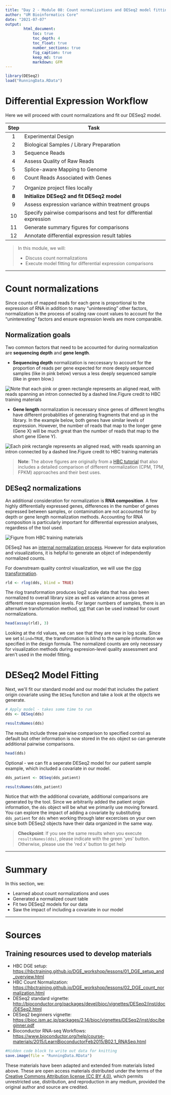 ```yaml
---
title: "Day 2 - Module 08: Count normalizations and DESeq2 model fitting"
author: "UM Bioinformatics Core"
date: "2021-07-07"
output:
        html_document:
            toc: true
            toc_depth: 4
            toc_float: true
            number_sections: true
            fig_caption: true
            keep_md: true
            markdown: GFM
---
```


<!--- Allow the page to be wider --->
<style>
    body .main-container {
        max-width: 1200px;
    }
</style>



```r
library(DESeq2)
load("RunningData.RData")
```


# Differential Expression Workflow

Here we will proceed with count normalizations and fit our DESeq2 model.

| Step | Task |
| :--: | ---- |
| 1 | Experimental Design |
| 2 | Biological Samples / Library Preparation |
| 3 | Sequence Reads |
| 4 | Assess Quality of Raw Reads |
| 5 | Splice-aware Mapping to Genome |
| 6 | Count Reads Associated with Genes |
| | |
| 7 | Organize project files locally |
| **8** | **Initialize DESeq2 and fit DESeq2 model** |
| 9 | Assess expression variance within treatment groups |
| 10 | Specify pairwise comparisons and test for differential expression |
| 11 | Generate summary figures for comparisons |
| 12 | Annotate differential expression result tables |


> In this module, we will:
> * Discuss count normalizations
> * Execute model fitting for differential expression comparisons

---

# Count normalizations

Since counts of mapped reads for each gene is proportional to the expression of RNA in addition to many “uninteresting” other factors, normalization is the process of scaling raw count values to account for the “uninteresting” factors and ensure expression levels are more comparable.

## Normalization goals

Two common factors that need to be accounted for during normalization are **sequencing depth** and **gene length**.

* **Sequencing depth** normalization is neccessary to account for the proportion of reads per gene expected for more deeply sequenced samples (like in pink below) versus a less deeply sequenced sample (like in green blow.)

![*Note that each pink or green rectangle represents an aligned read, with reads spanning an intron connected by a dashed line.Figure credit to [HBC  training materials](https://hbctraining.github.io/DGE_workshop/lessons/02_DGE_count_normalization.html)*](./images/normalization_methods_depth.png)


* **Gene length** normalization is necessary since genes of different lengths have different probablities of generating fragments that end up in the library. In the example below, both genes have similar levels of expression. However, the number of reads that map to the longer gene (Gene X) will be much great than the number of reads that map to the short gene (Gene Y).

![*Each pink rectangle represents an aligned read, with reads spanning an intron connected by a dashed line.Figure credit to [HBC  training materials](https://hbctraining.github.io/DGE_workshop/lessons/02_DGE_count_normalization.html)*](./images/normalization_methods_length.png)

> **Note**: The above figures are originally from a [HBC  tutorial](https://hbctraining.github.io/DGE_workshop/lessons/02_DGE_count_normalization.html) that also includes a detailed comparison of different normalization (CPM, TPM, FPKM) approaches and their best uses.

## DESeq2 normalizations

An additional consideration for normalization is **RNA composition**. A few highly differentially expressed genes, differences in the number of genes expressed between samples, or contamination are not accounted for by depth or gene length normalization methods. Accounting for RNA composition is particularly important for differential expression analyses, regardless of the tool used.

![*Figure from [HBC  training materials](https://hbctraining.github.io/DGE_workshop/lessons/02_DGE_count_normalization.html)*](./images/normalization_methods_composition.png)


DESeq2 has an [internal normalization process](https://genomebiology.biomedcentral.com/articles/10.1186/gb-2010-11-10-r106). However for data exploration and visualizations, it is helpful to generate an object of independently normalized counts.

For downstream quality control visualization, we will use the [rlog transformation](http://bioconductor.org/packages/devel/bioc/vignettes/DESeq2/inst/doc/DESeq2.html#count-data-transformations).



```r
rld <- rlog(dds, blind = TRUE)
```

The rlog transformation produces log2 scale data that has also been normalized to overall library size as well as variance across genes at different mean expression levels. For larger numbers of samples, there is an alternative transformation method, [vst](http://www.bioconductor.org/packages/release/bioc/vignettes/DESeq2/inst/doc/DESeq2.html#count-data-transformations) that can be used instead for count normalizations.



```r
head(assay(rld), 3)
```

Looking at the rld values, we can see that they are now in log scale. Since we set `blind=TRUE`, the transformation is blind to the sample information we specified in the design formula. The normalized counts are only necessary for visualization methods during expresion-level quality assessment and aren't used in the model fitting.

# DESeq2 Model Fitting

Next, we'll fit our standard model and our model that includes the patient origin covariate using the `DESeq` function and take a look at the objects we generate.

```r
# Apply model - takes some time to run
dds <- DESeq(dds)
```

```r
resultsNames(dds)
```

The results include three pairwise comparison to specified control as default but other information is now stored in the `dds` object so can generate additional pairwise comparisons.


```r
head(dds)
```

Optional - we can fit a seperate DESeq2 model for our patient sample example, which included a covariate in our model.

```r
dds_patient <- DESeq(dds_patient)
```

```r
resultsNames(dds_patient)
```

Notice that with the additional covariate, additional comparisons are generated by the tool. Since we arbitrarily added the patient origin information, the `dds` object will be what we primarily use moving forward. You can explore the impact of adding a covariate by substituting `dds_patient` for `dds` when working through later excercises on your own since both DESeq2 objects have their data organized in the same way.

> **Checkpoint**: If you see the same results when you execute `resultsNames(dds)`, please indicate with the green 'yes' button. Otherwise, please use the 'red x' button to get help


---

# Summary

In this section, we:

* Learned about count normalizations and uses
* Generated a normalized count table
* Fit two DESeq2 models for our data
* Saw the impact of including a covariate in our model

---

# Sources
## Training resources used to develop materials
* HBC DGE setup: https://hbctraining.github.io/DGE_workshop/lessons/01_DGE_setup_and_overview.html
* HBC Count Normalization: https://hbctraining.github.io/DGE_workshop/lessons/02_DGE_count_normalization.html
* DESeq2 standard vignette: http://bioconductor.org/packages/devel/bioc/vignettes/DESeq2/inst/doc/DESeq2.html
* DESeq2 beginners vignette: https://bioc.ism.ac.jp/packages/2.14/bioc/vignettes/DESeq2/inst/doc/beginner.pdf
* Bioconductor RNA-seq Workflows: https://www.bioconductor.org/help/course-materials/2015/LearnBioconductorFeb2015/B02.1_RNASeq.html




```r
#Hidden code block to write out data for knitting
save.image(file = "RunningData.RData")
```


These materials have been adapted and extended from materials listed above. These are open access materials distributed under the terms of the [Creative Commons Attribution license (CC BY 4.0)](http://creativecommons.org/licenses/by/4.0/), which permits unrestricted use, distribution, and reproduction in any medium, provided the original author and source are credited.
